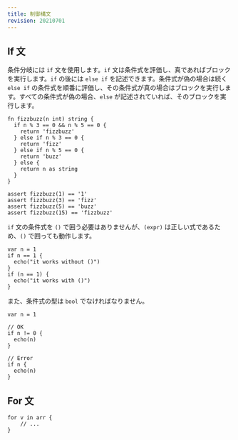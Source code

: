 ```yaml
---
title: 制御構文
revision: 20210701
---
```


## If 文

条件分岐には `if` 文を使用します。`if` 文は条件式を評価し、真であればブロックを実行します。`if` の後には `else if` を記述できます。条件式が偽の場合は続く `else if` の条件式を順番に評価し、その条件式が真の場合はブロックを実行します。すべての条件式が偽の場合、`else` が記述されていれば、そのブロックを実行します。

```
fn fizzbuzz(n int) string {
  if n % 3 == 0 && n % 5 == 0 {
    return 'fizzbuzz'
  } else if n % 3 == 0 {
    return 'fizz'
  } else if n % 5 == 0 {
    return 'buzz'
  } else {
    return n as string
  }
}

assert fizzbuzz(1) == '1'
assert fizzbuzz(3) == 'fizz'
assert fizzbuzz(5) == 'buzz'
assert fizzbuzz(15) == 'fizzbuzz'
```

`if` 文の条件式を `()` で囲う必要はありませんが、`(expr)` は正しい式であるため、`()` で囲っても動作します。

```
var n = 1
if n == 1 {
  echo("it works without ()")
}
if (n == 1) {
  echo("it works with ()")
}
```

また、条件式の型は `bool` でなければなりません。

```
var n = 1

// OK
if n != 0 {
  echo(n)
}

// Error
if n {
  echo(n)
}
```

## For 文

```
for v in arr {
    // ...
}
```
